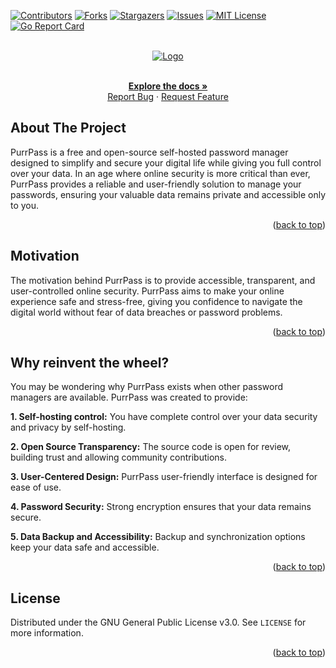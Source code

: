 <a name="readme-top"></a>

[![Contributors][contributors-shield]][contributors-url]
[![Forks][forks-shield]][forks-url]
[![Stargazers][stars-shield]][stars-url]
[![Issues][issues-shield]][issues-url]
[![MIT License][license-shield]][license-url]
[![Go Report Card][go-report-card]][go-report-card-url]

<!-- PROJECT LOGO -->
<br />
<div align="center">
  <a href="https://github.com/owofied/purrpass">
    <img src="img/banner.png" alt="Logo">
  </a>
  <p align="center">
    <br />
    <a href="https://github.com/owofied/purrpass"><strong>Explore the docs »</strong></a>
    <br />
    <a href="https://github.com/owofied/purrpass/issues">Report Bug</a>
    ·
    <a href="https://github.com/owofied/purrpass/issues">Request Feature</a>
  </p>
</div>

<!-- ABOUT THE PROJECT -->
## About The Project

PurrPass is a free and open-source self-hosted password manager designed to simplify and secure your digital life while giving you full control over your data. In an age where online security is more critical than ever, PurrPass provides a reliable and user-friendly solution to manage your passwords, ensuring your valuable data remains private and accessible only to you.

<p align="right">(<a href="#readme-top">back to top</a>)</p>

## Motivation

The motivation behind PurrPass is to provide accessible, transparent, and user-controlled online security. PurrPass aims to make your online experience safe and stress-free, giving you confidence to navigate the digital world without fear of data breaches or password problems.

<p align="right">(<a href="#readme-top">back to top</a>)</p>

<!-- GETTING STARTED -->
<!-- ## Getting Started

This is an example of how you may give instructions on setting up your project locally.
To get a local copy up and running follow these simple example steps.

### Building & Running

i will do it later

<p align="right">(<a href="#readme-top">back to top</a>)</p> -->

## Why reinvent the wheel?

You may be wondering why PurrPass exists when other password managers are available. PurrPass was created to provide:

**1. Self-hosting control:** You have complete control over your data security and privacy by self-hosting.

**2. Open Source Transparency:** The source code is open for review, building trust and allowing community contributions.

**3. User-Centered Design:** PurrPass user-friendly interface is designed for ease of use.

**4. Password Security:** Strong encryption ensures that your data remains secure.

**5. Data Backup and Accessibility:** Backup and synchronization options keep your data safe and accessible.

<p align="right">(<a href="#readme-top">back to top</a>)</p>


<!-- LICENSE -->
## License

Distributed under the GNU General Public License v3.0. See `LICENSE` for more information.

<p align="right">(<a href="#readme-top">back to top</a>)</p>

<!-- MARKDOWN LINKS & IMAGES -->
<!-- https://www.markdownguide.org/basic-syntax/#reference-style-links -->
[contributors-shield]: https://img.shields.io/github/contributors/owofied/purrpass.svg?style=for-the-badge
[contributors-url]: https://github.com/owofied/purrpass/graphs/contributors
[forks-shield]: https://img.shields.io/github/forks/owofied/purrpass.svg?style=for-the-badge
[forks-url]: https://github.com/owofied/purrpass/network/members
[stars-shield]: https://img.shields.io/github/stars/owofied/purrpass.svg?style=for-the-badge
[stars-url]: https://github.com/owofied/purrpass/stargazers
[issues-shield]: https://img.shields.io/github/issues/owofied/purrpass.svg?style=for-the-badge
[issues-url]: https://github.com/owofied/purrpass/issues
[license-shield]: https://img.shields.io/github/license/owofied/purrpass.svg?style=for-the-badge
[license-url]: https://github.com/owofied/purrpass/blob/master/LICENSE.txt
[go-report-card]: https://goreportcard.com/badge/github.com/owofied/PurrPass?style=for-the-badge
[go-report-card-url]: https://goreportcard.com/report/github.com/owofied/PurrPass
